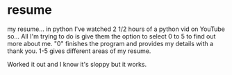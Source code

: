 # resume
my resume... in python
I've watched 2 1/2 hours of a python vid on YouTube so...
All I'm trying to do is give them the option to select 0 to 5 to find out more about me.
"0" finishes the program and provides my details with a thank you.
1-5 gives different areas of my resume.

Worked it out and I know it's sloppy but it works.
